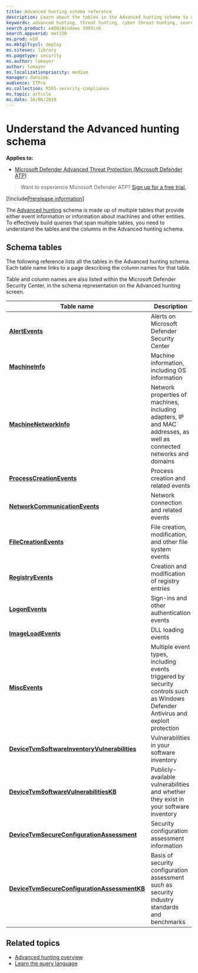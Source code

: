 ```yaml
---
title: Advanced hunting schema reference
description: Learn about the tables in the Advanced hunting schema to understand the data you can run threat hunting queries on 
keywords: advanced hunting, threat hunting, cyber threat hunting, search, query, telemetry, schema reference, kusto, table, data
search.product: eADQiWindows 10XVcnh
search.appverid: met150
ms.prod: w10
ms.mktglfcycl: deploy
ms.sitesec: library
ms.pagetype: security
ms.author: lomayor
author: lomayor
ms.localizationpriority: medium
manager: dansimp
audience: ITPro
ms.collection: M365-security-compliance 
ms.topic: article
ms.date: 10/08/2019
---
```


# Understand the Advanced hunting schema

**Applies to:**
- [Microsoft Defender Advanced Threat Protection (Microsoft Defender ATP)](https://go.microsoft.com/fwlink/p/?linkid=2069559)

>Want to experience Microsoft Defender ATP? [Sign up for a free trial.](https://www.microsoft.com/microsoft-365/windows/microsoft-defender-atp?ocid=docs-wdatp-advancedhuntingref-abovefoldlink)

[!include[Prerelease information](../../includes/prerelease.md)]

The [Advanced hunting](advanced-hunting-overview.md) schema is made up of multiple tables that provide either event information or information about machines and other entities. To effectively build queries that span multiple tables, you need to understand the tables and the columns in the Advanced hunting schema.

## Schema tables

The following reference lists all the tables in the Advanced hunting schema. Each table name links to a page describing the column names for that table.

Table and column names are also listed within the Microsoft Defender Security Center, in the schema representation on the Advanced hunting screen.

| Table name | Description |
|------------|-------------|
| **[AlertEvents](advanced-hunting-alertevents-table.md)** | Alerts on Microsoft Defender Security Center |
| **[MachineInfo](advanced-hunting-machineinfo-table.md)** | Machine information, including OS information |
| **[MachineNetworkInfo](advanced-hunting-machinenetworkinfo-table.md)** | Network properties of machines, including adapters, IP and MAC addresses, as well as connected networks and domains |
| **[ProcessCreationEvents](advanced-hunting-processcreationevents-table.md)** | Process creation and related events |
| **[NetworkCommunicationEvents](advanced-hunting-networkcommunicationevents-table.md)** | Network connection and related events |
| **[FileCreationEvents](advanced-hunting-filecreationevents-table.md)** | File creation, modification, and other file system events |
| **[RegistryEvents](advanced-hunting-registryevents-table.md)** | Creation and modification of registry entries |
| **[LogonEvents](advanced-hunting-logonevents-table.md)** | Sign-ins and other authentication events |
| **[ImageLoadEvents](advanced-hunting-imageloadevents-table.md)** | DLL loading events |
| **[MiscEvents](advanced-hunting-miscevents-table.md)** | Multiple event types, including events triggered by security controls such as Windows Defender Antivirus and exploit protection |
| **[DeviceTvmSoftwareInventoryVulnerabilities](advanced-hunting-tvm-softwareinventory-table.md)** | Vulnerabilities in your software inventory |
| **[DeviceTvmSoftwareVulnerabilitiesKB ](advanced-hunting-tvm-softwarevulnerability-table.md)** | Publicly-available vulnerabilities and whether they exist in your software inventory |
| **[DeviceTvmSecureConfigurationAssessment](advanced-hunting-tvm-configassessment-table.md)** | Security configuration assessment information |
| **[DeviceTvmSecureConfigurationAssessmentKB](advanced-hunting-tvm-secureconfigkb-table.md)** | Basis of security configuration assessment such as security industry standards and benchmarks |

## Related topics
- [Advanced hunting overview](advanced-hunting-overview.md)
- [Learn the query language](advanced-hunting-query-language.md)
